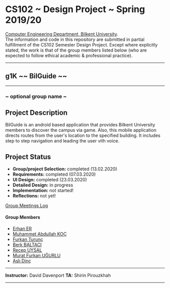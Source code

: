 # CS102 ~ Design Project ~ Spring 2019/20
[Computer Engineering Department, Bilkent University](http://w3.cs.bilkent.edu.tr/en/).  
The information and code in this repository are submitted in partial fulfillment of the CS102 Semester Design Project. Except where explicitly stated, the work is that of the group members listed below (who are expected to follow ethical academic & professional practice).
****
## g1K ~~ BilGuide ~~
****
### ~ optional group name ~

## Project Description
BilGuide is an android based application that provides Bilkent University members to discover the campus via game. Also, this mobile application directs routes from the user's location to the specified building. It includes step to step navigation and leading the user vith voice.
   
## Project Status
+ **Group/project Selection:** completed (13.02.2020)
+ **Requirements:** completed (07.03.2020)
+ **UI Design:** completed (23.03.2020)
+ **Detailed Design:** in progress
+ **Implementation:** not started!
+ **Reflections:** not yet!

[Group Meetings Log](group/meetingslog.md)
#### Group Members
- [Erhan ER](group/erhan_log.md)    
- [Muhammet Abdullah KOÇ](group/abdullah_log.md)
- [Furkan Turunç](group/furkan_log.md)
- [Berk BALTACI](group/berk_log.md)
- [Recep UYSAL](group/recep_log.md)
- [Murat Furkan UĞURLU](group/mfurkan_log.md)
- [Aslı Dinç](group/AsliDinc_log.md)

****
**Instructor:** David Davenport  **TA:**  Shirin Pirouzkhah
****

